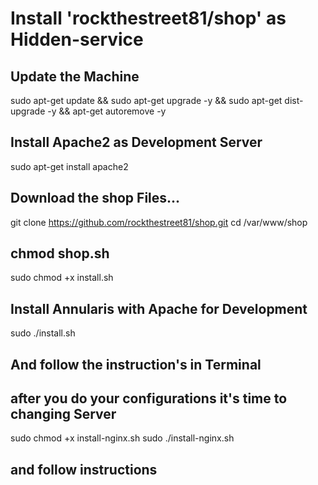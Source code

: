 # Install 'rockthestreet81/shop' as Hidden-service

## Update the Machine
sudo apt-get update && sudo apt-get upgrade -y && sudo apt-get dist-upgrade -y && apt-get autoremove -y 

## Install Apache2 as Development Server
sudo apt-get install apache2

## Download the shop Files...
git clone https://github.com/rockthestreet81/shop.git
cd /var/www/shop

## chmod shop.sh
sudo chmod +x install.sh

## Install Annularis with Apache for Development
sudo ./install.sh

## And follow the instruction's in Terminal

## after you do your configurations it's time to changing Server
sudo chmod +x install-nginx.sh
sudo ./install-nginx.sh

## and follow instructions
